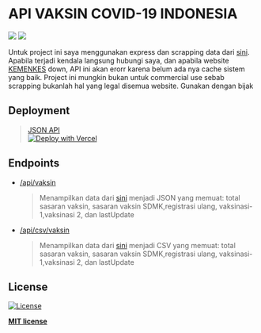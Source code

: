 # API VAKSIN COVID-19 INDONESIA

![](https://forthebadge.com/images/badges/made-with-javascript.svg)
![](https://forthebadge.com/images/badges/built-with-love.svg)


Untuk project ini saya menggunakan express dan scrapping data dari [sini](https://www.kemkes.go.id/). Apabila terjadi kendala langsung hubungi saya, dan apabila website [KEMENKES](https://www.kemkes.go.id/) down, API ini akan erorr karena belum ada nya cache sistem yang baik. Project ini mungkin bukan untuk commercial use sebab scrapping bukanlah hal yang legal disemua website. Gunakan dengan bijak

## Deployment
>[JSON API](https://vaksincovid19-api.now.sh/)<br>
>[![Deploy with Vercel](https://vercel.com/button)](https://vercel.com/new/git/external?repository-url=https%3A%2F%2Fgithub.com%2FReynadi531%2Fvaksincovid19-api%2F)

## Endpoints
* [/api/vaksin](https://vaksincovid19-api.now.sh/api/vaksin)
    > Menampilkan data dari [sini](https://www.kemkes.go.id/) menjadi JSON yang memuat: total sasaran vaksin, sasaran vaksin SDMK,registrasi ulang, vaksinasi-1,vaksinasi 2, dan lastUpdate
* [/api/csv/vaksin](https://vaksincovid19-api.now.sh/api/csv/vaksin)
    > Menampilkan data dari [sini](https://www.kemkes.go.id/) menjadi CSV yang memuat: total sasaran vaksin, sasaran vaksin SDMK,registrasi ulang, vaksinasi-1,vaksinasi 2, dan lastUpdate

## License

[![License](http://img.shields.io/:license-mit-blue.svg?style=flat-square)](http://badges.mit-license.org)

**[MIT license](http://opensource.org/licenses/mit-license.php)**
